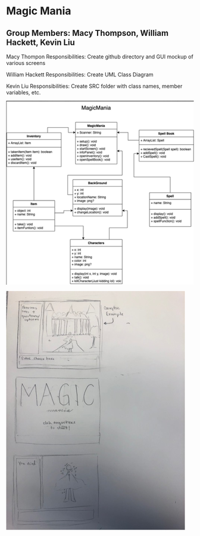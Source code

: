 # Magic Mania
## Group Members: Macy Thompson, William Hackett, Kevin Liu
Macy Thompon Responsibilities: Create github directory and GUI mockup of various screens

William Hackett Responsibilities: Create UML Class Diagram

Kevin Liu Responsibilities: Create SRC folder with class names, member variables, etc. 

![Magic Mania UML](https://github.com/macythompson/MagicMania/blob/main/Images/MagicMania%20UML%20Screencapture.png?raw=true)

![Magic Mania Graphics](https://github.com/macythompson/MagicMania/blob/main/Images/IMG_2131.jpg?raw=true)
